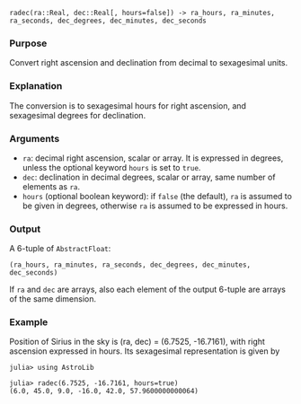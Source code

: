 ```
radec(ra::Real, dec::Real[, hours=false]) -> ra_hours, ra_minutes, ra_seconds, dec_degrees, dec_minutes, dec_seconds
```

### Purpose

Convert right ascension and declination from decimal to sexagesimal units.

### Explanation

The conversion is to sexagesimal hours for right ascension, and sexagesimal degrees for declination.

### Arguments

  * `ra`: decimal right ascension, scalar or array.  It is expressed in degrees, unless the optional keyword `hours` is set to `true`.
  * `dec`: declination in decimal degrees, scalar or array, same number of elements as `ra`.
  * `hours` (optional boolean keyword): if `false` (the default), `ra` is assumed to be given in degrees, otherwise `ra` is assumed to be expressed in hours.

### Output

A 6-tuple of `AbstractFloat`:

```
(ra_hours, ra_minutes, ra_seconds, dec_degrees, dec_minutes, dec_seconds)
```

If `ra` and `dec` are arrays, also each element of the output 6-tuple are arrays of the same dimension.

### Example

Position of Sirius in the sky is (ra, dec) = (6.7525, -16.7161), with right ascension expressed in hours.  Its sexagesimal representation is given by

```jldoctest
julia> using AstroLib

julia> radec(6.7525, -16.7161, hours=true)
(6.0, 45.0, 9.0, -16.0, 42.0, 57.9600000000064)
```
